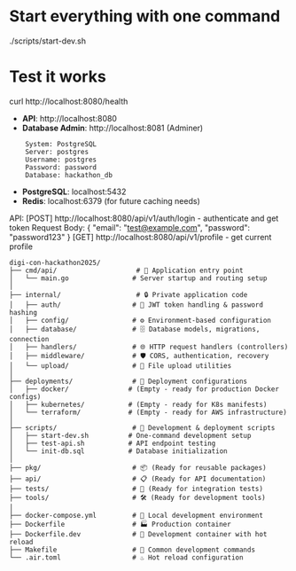 # Start everything with one command
./scripts/start-dev.sh

# Test it works
curl http://localhost:8080/health

- **API**: http://localhost:8080
- **Database Admin**: http://localhost:8081 (Adminer)
```
    System: PostgreSQL
    Server: postgres
    Username: postgres
    Password: password
    Database: hackathon_db
```
- **PostgreSQL**: localhost:5432
- **Redis**: localhost:6379 (for future caching needs)

API:
[POST] http://localhost:8080/api/v1/auth/login - authenticate and get token
Request Body:
{ 
  "email": "test@example.com", 
  "password": "password123"
}
[GET] http://localhost:8080/api/v1/profile - get current profile

```
digi-con-hackathon2025/
├── cmd/api/                    # 🚀 Application entry point
│   └── main.go                # Server startup and routing setup
│
├── internal/                   # 🔒 Private application code
│   ├── auth/                  # 🔐 JWT token handling & password hashing
│   ├── config/                # ⚙️ Environment-based configuration
│   ├── database/              # 🗄️ Database models, migrations, connection
│   ├── handlers/              # 🌐 HTTP request handlers (controllers)
│   ├── middleware/            # 🛡️ CORS, authentication, recovery
│   └── upload/                # 📁 File upload utilities
│
├── deployments/               # 🚢 Deployment configurations
│   ├── docker/               # (Empty - ready for production Docker configs)
│   ├── kubernetes/           # (Empty - ready for K8s manifests)
│   └── terraform/            # (Empty - ready for AWS infrastructure)
│
├── scripts/                   # 🔧 Development & deployment scripts
│   ├── start-dev.sh          # One-command development setup
│   ├── test-api.sh           # API endpoint testing
│   └── init-db.sql           # Database initialization
│
├── pkg/                       # 📦 (Ready for reusable packages)
├── api/                       # 📋 (Ready for API documentation)
├── tests/                     # 🧪 (Ready for integration tests)
├── tools/                     # 🛠️ (Ready for development tools)
│
├── docker-compose.yml         # 🐳 Local development environment
├── Dockerfile                 # 🏭 Production container
├── Dockerfile.dev             # 🔄 Development container with hot reload
├── Makefile                   # 🎯 Common development commands
└── .air.toml                  # ♨️ Hot reload configuration
```
